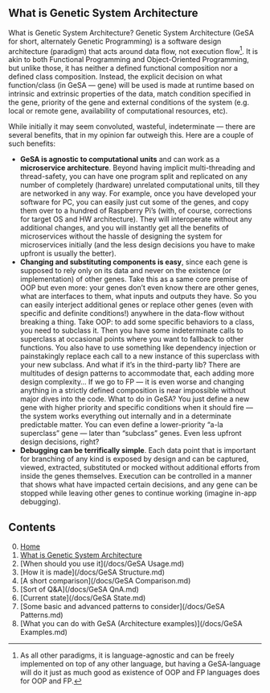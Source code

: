 
## What is Genetic System Architecture

What is Genetic System Architecture? Genetic System Architecture (GeSA for
short, alternately Genetic Programming) is a software design architecture
(paradigm) that acts around data flow, not execution flow[^1]. It is akin to
both Functional Programming and Object-Oriented Programming, but unlike those,
it has neither a defined functional composition nor a defined class
composition. Instead, the explicit decision on what function/class (in GeSA —
gene) will be used is made at runtime based on intrinsic and extrinsic
properties of the data, match condition specified in the gene, priority of the
gene and external conditions of the system (e.g. local or remote gene,
availability of computational resources, etc).


[^1]: As all other paradigms, it is language-agnostic and can be freely
implemented on top of any other language, but having a GeSA-language will do it
just as much good as existence of OOP and FP languages does for OOP and FP.

While initially it may seem convoluted, wasteful, indeterminate — there are
several benefits, that in my opinion far outweigh this. Here are a couple of
such benefits:


* **GeSA is agnostic to computational units** and can work as a **microservice
  architecture**. Beyond having implicit multi-threading and thread-safety, you
  can have one program split and replicated on any number of completely
  (hardware) unrelated computational units, till they are networked in any way.
  For example, once you have developed your software for PC, you can easily
  just cut some of the genes, and copy them over to a hundred of Raspberry Pi’s
  (with, of course, corrections for target OS and HW architecture). They will
  interoperate without any additional changes, and you will instantly get all
  the benefits of microservices without the hassle of designing the system for
  microservices initially (and the less design decisions you have to make
  upfront is usually the better).
* **Changing and substituting components is easy**, since each gene is supposed
  to rely only on its data and never on the existence (or implementation) of
  other genes. Take this as a same core premise of OOP but even more: your
  genes don’t even know there are other genes, what are interfaces to them,
  what inputs and outputs they have. So you can easily interject additional
  genes or replace other genes (even with specific and definite conditions!)
  anywhere in the data-flow without breaking a thing. Take OOP: to add some
  specific behaviors to a class, you need to subclass it. Then you have some
  indeterminate calls to superclass at occasional points where you want to
  fallback to other functions. You also have to use something like dependency
  injection or painstakingly replace each call to a new instance of this
  superclass with your new subclass. And what if it’s in the third-party lib?
  There are multitudes of design patterns to accommodate that, each adding more
  design complexity… If we go to FP — it is even worse and changing anything in
  a strictly defined composition is near impossible without major dives into
  the code. What to do in GeSA? You just define a new gene with higher priority
  and specific conditions when it should fire — the system works everything out
  internally and in a determinate predictable matter. You can even define a
  lower-priority “a-la superclass” gene — later than “subclass” genes. Even
  less upfront design decisions, right?
* **Debugging can be terrifically simple**. Each data point that is important
  for branching of any kind is exposed by design and can be captured, viewed,
  extracted, substituted or mocked without additional efforts from inside the
  genes themselves. Execution can be controlled in a manner that shows what
  have impacted certain decisions, and any gene can be stopped while leaving
  other genes to continue working (imagine in-app debugging).
  

## Contents

0. [Home](/)
1. [What is Genetic System Architecture](/docs/GeSA%20Description.md)
2. [When should you use it](/docs/GeSA Usage.md)
3. [How it is made](/docs/GeSA Structure.md)
4. [A short comparison](/docs/GeSA Comparison.md)
5. [Sort of Q&A](/docs/GeSA QnA.md)
6. [Current state](/docs/GeSA State.md)
7. [Some basic and advanced patterns to consider](/docs/GeSA Patterns.md)
8. [What you can do with GeSA (Architecture examples)](/docs/GeSA Examples.md)

